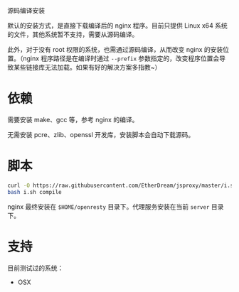 源码编译安装

默认的安装方式，是直接下载编译后的 nginx 程序。目前只提供 Linux x64 系统的文件，其他系统暂不支持，需要从源码编译。

此外，对于没有 root 权限的系统，也需通过源码编译，从而改变 nginx 的安装位置。（nginx 程序路径是在编译时通过 `--prefix` 参数指定的，改变程序位置会导致某些链接库无法加载。如果有好的解决方案多指教~）


# 依赖

需要安装 make、gcc 等，参考 nginx 的编译。

无需安装 pcre、zlib、openssl 开发库，安装脚本会自动下载源码。


# 脚本

```bash
curl -O https://raw.githubusercontent.com/EtherDream/jsproxy/master/i.sh
bash i.sh compile
```

nginx 最终安装在 `$HOME/openresty` 目录下。代理服务安装在当前 `server` 目录下。


# 支持

目前测试过的系统：

* OSX